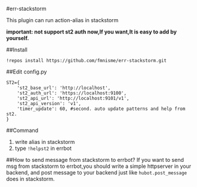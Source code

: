 #err-stackstorm

This plugin can run action-alias in stackstorm

**important: not support st2 auth now,If you want,It is easy to add by yourself.**

##Install
```
!repos install https://github.com/fmnisme/err-stackstorm.git
```

##Edit config.py
```
ST2={
    'st2_base_url': 'http://localhost',
    'st2_auth_url': 'https://localhost:9100',
    'st2_api_url': 'http://localhost:9101/v1',
    'st2_api_version': 'v1',
    'timer_update': 60, #second. auto update patterns and help from st2.
}
```
##Command
1. write alias in stackstorm
2. type `!helpst2` in errbot

##How to send message from stackstorm to errbot?
If you want to send msg from stackstorm to errbot,you should write a simple httpserver in your backend, and post message to your backend just like `hubot.post_message` does in stackstorm.
